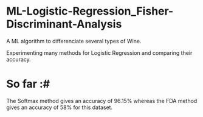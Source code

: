 # ML-Logistic-Regression_Fisher-Discriminant-Analysis
A ML algorithm to differenciate several types of Wine.

Experimenting many methods for Logistic Regression and comparing their accuracy.

# So far :#

The Softmax method gives an accuracy of 96.15% whereas the FDA method gives an accuracy of 58% for this dataset.
